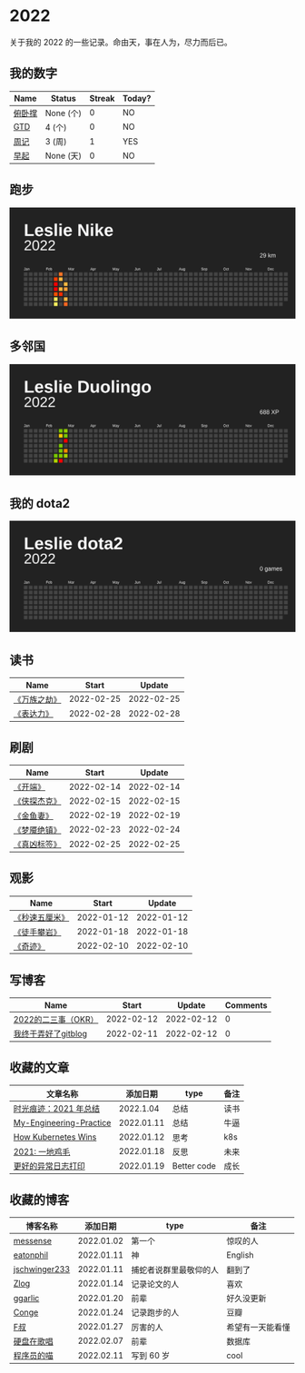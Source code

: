 # 2022
关于我的 2022 的一些记录。命由天，事在人为，尽力而后已。

## 我的数字

<!--START_SECTION:my_number-->
| Name | Status | Streak | Today? | 
 | ---- | ---- | ---- | ---- |
| [俯卧撑](https://github.com/lesnolie/2022/issues/7) | None (个) | 0 | NO |
| [GTD](https://github.com/lesnolie/2022/issues/8) | 4 (个) | 0 | NO |
| [周记](https://github.com/lesnolie/2022/issues/5) | 3 (周) | 1 | YES |
| [早起](https://github.com/lesnolie/2022/issues/2) | None (天) | 0 | NO |

<!--END_SECTION:my_number-->

## 跑步

![](https://raw.githubusercontent.com/lesnolie/githubposter/master/examples/nike.svg)

## 多邻国

![](https://raw.githubusercontent.com/lesnolie/githubposter/master/examples/duolingo.svg)

## 我的 dota2
![](https://raw.githubusercontent.com/lesnolie/githubposter/master/examples/dota2.svg)

## 读书

<!--START_SECTION:my_read-->
| Name | Start | Update | 
 | ---- | ---- | ---- | 
| [《万族之劫》](https://github.com/lesnolie/2022/issues/3#issuecomment-1050518835) | 2022-02-25 | 2022-02-25 | 
| [《表达力》](https://github.com/lesnolie/2022/issues/3#issuecomment-1054403980) | 2022-02-28 | 2022-02-28 | 

<!--END_SECTION:my_read-->


## 刷剧

<!--START_SECTION:my_drama-->
| Name | Start | Update | 
 | ---- | ---- | ---- | 
| [《开端》](https://github.com/lesnolie/2022/issues/6#issuecomment-1038828119) | 2022-02-14 | 2022-02-14 | 
| [《侠探杰克》](https://github.com/lesnolie/2022/issues/6#issuecomment-1040285447) | 2022-02-15 | 2022-02-15 | 
| [《金鱼妻》](https://github.com/lesnolie/2022/issues/6#issuecomment-1045987595) | 2022-02-19 | 2022-02-19 | 
| [《梦魇绝镇》](https://github.com/lesnolie/2022/issues/6#issuecomment-1048710070) | 2022-02-23 | 2022-02-24 | 
| [《真凶标签》](https://github.com/lesnolie/2022/issues/6#issuecomment-1050518580) | 2022-02-25 | 2022-02-25 | 

<!--END_SECTION:my_drama-->


## 观影

<!--START_SECTION:my_movie-->
| Name | Start | Update | 
 | ---- | ---- | ---- | 
| [《秒速五厘米》](https://github.com/yihong0618/2022/issues/8#issuecomment-1010578567) | 2022-01-12 | 2022-01-12 | 
| [《徒手攀岩》](https://github.com/yihong0618/2022/issues/8#issuecomment-1014972841) | 2022-01-18 | 2022-01-18 | 
| [《奇迹》](https://github.com/yihong0618/2022/issues/8#issuecomment-1034338160) | 2022-02-10 | 2022-02-10 | 

<!--END_SECTION:my_movie-->


## 写博客
<!--START_SECTION:my_blog-->
| Name | Start | Update | Comments | 
 | ---- | ---- | ---- | ---- |
| [2022的二三事（OKR）](https://github.com/lesnolie/Marverick/issues/2) | 2022-02-12 | 2022-02-12 | 0 | 
| [我终于弄好了gitblog](https://github.com/lesnolie/Marverick/issues/1) | 2022-02-11 | 2022-02-12 | 0 | 

<!--END_SECTION:my_blog-->

## 收藏的文章
| 文章名称 | 添加日期 | type | 备注 |
| ------- | ------- | ---- | ---- |
| [时光痕迹：2021 年总结](https://blog.k8s.li/2021.html) | 2022.1.04 | 总结 | 读书 |
| [My-Engineering-Practice](https://github.com/jschwinger233/jschwinger23.github.io/blob/master/_posts/2019-12-25-My-Engineering-Practice.md) | 2022.01.11 | 总结 | 牛逼 |
| [How Kubernetes Wins](https://cmgs.me/life/how-k8s-wins) | 2022.01.12 | 思考 | k8s |
| [2021: 一地鸡毛](http://www.kilerd.me/summaries-my-2021/) | 2022.01.18 | 反思 | 未来 |
| [更好的异常日志打印](https://wklken.me/posts/2022/01/16/better-code-2-logging.html) | 2022.01.19 | Better code | 成长 |


## 收藏的博客
| 博客名称 | 添加日期 | type | 备注 |
| ------- | ------- | ---- | ---- |
| [messense](https://keybase.io/messense) | 2022.01.02 | 第一个 | 惊叹的人 |
| [eatonphil](https://keybase.io/messense) | 2022.01.11 | 神 | English |
| [jschwinger233](https://github.com/jschwinger233/jschwinger23.github.io/tree/master/_posts) | 2022.01.11 | 捕蛇者说群里最敬仰的人 | 翻到了 |
| [Zlog](https://www.zlog.in/) | 2022.01.14 | 记录论文的人 | 喜欢 |
| [ggarlic](http://ggarlic.org/) | 2022.01.20 | 前辈 | 好久没更新 |
| [Conge](https://conge.github.io/) | 2022.01.24 | 记录跑步的人 | 豆瓣 |
| [F叔](http://flaneur2020.github.io/) | 2022.01.27 | 厉害的人 | 希望有一天能看懂 |
| [硬盘在歌唱](https://disksing.com/) | 2022.02.07 | 前辈 | 数据库 |
| [程序员的喵](https://catcoding.me/archives/) | 2022.02.11 | 写到 60 岁 | cool |
